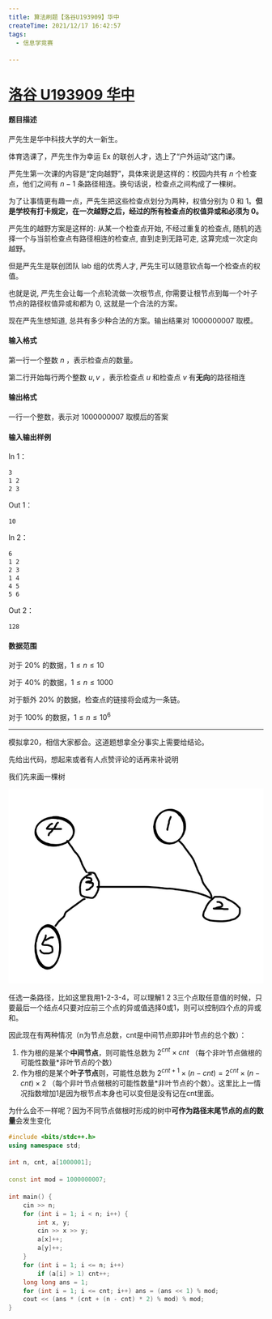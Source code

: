 ```yaml
---
title: 算法刷题【洛谷U193909】华中
createTime: 2021/12/17 16:42:57
tags:
  - 信息学竞赛

---
```


# [洛谷 U193909 华中](https://www.luogu.com.cn/problem/U193909)

#### 题目描述

严先生是华中科技大学的大一新生。

体育选课了，严先生作为幸运 Ex 的联创人才，选上了“户外运动”这门课。

严先生第一次课的内容是“定向越野”，具体来说是这样的：校园内共有 $n$ 个检查点，他们之间有 $n − 1$ 条路径相连。换句话说，检查点之间构成了一棵树。

为了让事情更有趣一点，严先生把这些检查点划分为两种，权值分别为 $0$ 和 $1$。**但是学校有打卡规定，在一次越野之后，经过的所有检查点的权值异或和必须为 0。**

严先生的越野方案是这样的: 从某一个检查点开始, 不经过重复的检查点, 随机的选择一个与当前检查点有路径相连的检查点, 直到走到无路可走, 这算完成一次定向越野。

但是严先生是联创团队 lab 组的优秀人才, 严先生可以随意钦点每一个检查点的权值。

也就是说, 严先生会让每一个点轮流做一次根节点, 你需要让根节点到每一个叶子节点的路径权值异或和都为 $0$, 这就是一个合法的方案。

现在严先生想知道, 总共有多少种合法的方案。输出结果对 $1000000007$ 取模。

#### 输入格式

第一行一个整数 $n$ ，表示检查点的数量。

第二行开始每行两个整数 $u, v$ ，表示检查点 $u$ 和检查点 $v$ 有**无向**的路径相连

#### 输出格式

一行一个整数，表示对 $1000000007$ 取模后的答案

#### 输入输出样例

In 1：

```text
3
1 2
2 3
```

Out 1：

```text
10
```

In 2：

```text
6
1 2
2 3
1 4
4 5
5 6
```

Out 2：

```text
128
```

#### 数据范围

对于 $20\%$ 的数据，$1 ≤ n ≤ 10$ 

对于 $40\%$ 的数据，$1 ≤ n ≤ 1000$ 

对于额外 $20\%$ 的数据，检查点的链接将会成为一条链。

对于 $100\%$ 的数据，$1 ≤ n ≤ 10^6$

---

模拟拿20，相信大家都会。这道题想拿全分事实上需要给结论。

先给出代码，想起来或者有人点赞评论的话再来补说明

我们先来画一棵树

![在这里插入图片描述](../images/9a79339b9cd8d77022ec61827f773457.png)

任选一条路径，比如这里我用1-2-3-4，可以理解1 2 3三个点取任意值的时候，只要最后一个结点4只要对应前三个点的异或值选择0或1，则可以控制四个点的异或和。

因此现在有两种情况（n为节点总数，cnt是中间节点即非叶节点的总个数）：

1. 作为根的是某个**中间节点**，则可能性总数为 $2^{cnt} \times cnt$ （每个非叶节点做根的可能性数量*非叶节点的个数）
2. 作为根的是某个**叶子节点**则，可能性总数为 $2^{cnt+1} \times (n-cnt) = 2^{cnt} \times (n-cnt) \times 2$ （每个非叶节点做根的可能性数量*非叶节点的个数）。这里比上一情况指数增加1是因为根节点本身也可以变但是没有记在cnt里面。

为什么会不一样呢？因为不同节点做根时形成的树中**可作为路径末尾节点的点的数量**会发生变化

```cpp
#include <bits/stdc++.h>
using namespace std;

int n, cnt, a[1000001];

const int mod = 1000000007;

int main() {
    cin >> n;
    for (int i = 1; i < n; i++) {
        int x, y;
        cin >> x >> y;
        a[x]++;
        a[y]++;
    }
    for (int i = 1; i <= n; i++)
        if (a[i] > 1) cnt++;
    long long ans = 1;
    for (int i = 1; i <= cnt; i++) ans = (ans << 1) % mod;
    cout << (ans * (cnt + (n - cnt) * 2) % mod) % mod;
}
```

